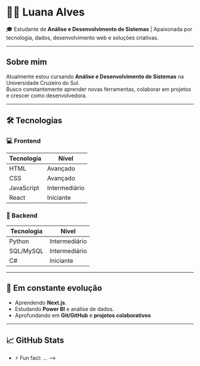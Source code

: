
# 👩‍💻 Luana Alves

🎓 Estudante de **Análise e Desenvolvimento de Sistemas** | Apaixonada por tecnologia, dados, desenvolvimento web e soluções criativas.

---

##  Sobre mim

Atualmente estou cursando **Análise e Desenvolvimento de Sistemas** na Universidade Cruzeiro do Sul.  
Busco constantemente aprender novas ferramentas, colaborar em projetos e crescer como desenvolvedora.

---

## 🛠️ Tecnologias

### 💻 Frontend

| Tecnologia   | Nível     |
|--------------|-----------|
| HTML         | Avançado  |
| CSS          | Avançado  |
| JavaScript   | Intermediário |
| React        | Iniciante |


### 🐍 Backend

| Tecnologia | Nível        |
|------------|--------------|
| Python     | Intermediário |
| SQL/MySQL  | Intermediário |
| C#         | Iniciante     |

---

## 🌱 Em constante evolução

- Aprendendo **Next.js**.
- Estudando **Power BI** e análise de dados.
- Aprofundando em **Git/GitHub** e **projetos colaborativos**

---

## 📈 GitHub Stats
- ⚡ Fun fact: ...
-->

